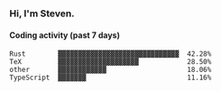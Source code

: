 ### Hi, I'm Steven.

#### Coding activity (past 7 days)
```
Rust        ▓▓▓▓▓▓▓▓▓▓▓▓▓▓▓▓▓▓▓▓▓▓▓▓▓▓▓▓▓▓  42.28%
TeX         ▓▓▓▓▓▓▓▓▓▓▓▓▓▓▓▓▓▓▓▓            28.50%
other       ▓▓▓▓▓▓▓▓▓▓▓▓                    18.06%
TypeScript  ▓▓▓▓▓▓▓                         11.16%
```
